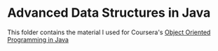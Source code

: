 # Advanced Data Structures in Java

This folder contains the material I used for Coursera's [Object Oriented Programming in Java](https://www.coursera.org/learn/object-oriented-java/)
